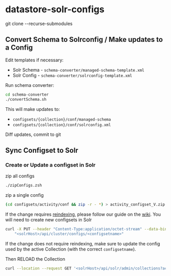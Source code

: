 # datastore-solr-configs

git clone <url> --recurse-submodules

## Convert Schema to Solrconfig / Make updates to a Config

Edit templates if necessary:

- Solr Schema - `schema-converter/managed-schema-template.xml`
- Solr Config - `schema-converter/solrconfig-template.xml`

Run schema converter:

```bash
cd schema-converter
./convertSchema.sh
```

This will make updates to:

- `configsets/{collection}/conf/managed-schema`
- `configsets/{collection}/conf/solrconfig.xml`

Diff updates, commit to git

## Sync Configset to Solr 

### Create or Update a configset in Solr

zip all configs
```bash
./zipConfigs.zsh
```

zip a single config
```bash
(cd configsets/activity/conf && zip -r - *) > activity_configset_V.zip
```

If the change requires [reindexing](https://solr.apache.org/guide/8_10/reindexing.html), please follow our guide on the [wiki](https://github.com/IATI/IATI-Internal-Wiki/blob/main/IATI-Unified-Infra/Solr.md). You will need to create new configsets in Solr
```bash
curl -X PUT --header "Content-Type:application/octet-stream" --data-binary @<configsetname>.zip
    "<solrHost>/api/cluster/configs/<configsetname>"
```

If the change does not require reindexing, make sure to update the config used by the active Collection (with the correct `configsetname`).

Then RELOAD the Collection
```bash
curl --location --request GET '<solrHost>/api/solr/admin/collections?action=RELOAD&name=<collectionName>' 
```
